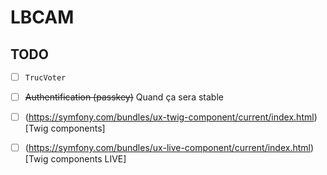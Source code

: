 # LBCAM

## TODO

- [ ] `TrucVoter`
- [ ] ~~Authentification (passkey)~~ Quand ça sera stable
- [ ] (https://symfony.com/bundles/ux-twig-component/current/index.html)[Twig components]
- [ ] (https://symfony.com/bundles/ux-live-component/current/index.html)[Twig components LIVE]


